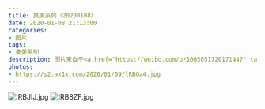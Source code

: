 ```yaml
---
title: 臭美系列（20200108）
date: 2020-01-08 21:13:00
categories:
- 图片
tags:
- 臭美系列
description: 图片来自于<a href="https://weibo.com/p/1005051720171447" target="_blank">quanmmmmm</a><br/> “发几张陈尖尖的照片”
photos: 
- https://s2.ax1x.com/2020/01/09/lRBGa4.jpg
---
```


![lRBJIJ.jpg](https://s2.ax1x.com/2020/01/09/lRBJIJ.jpg)
![lRB8ZF.jpg](https://s2.ax1x.com/2020/01/09/lRB8ZF.jpg)